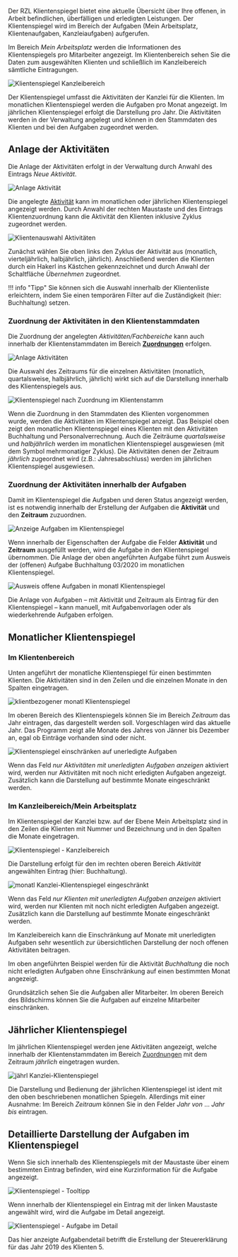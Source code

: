 Der RZL Klientenspiegel bietet eine aktuelle Übersicht über Ihre
offenen, in Arbeit befindlichen, überfälligen und erledigten Leistungen.
Der Klientenspiegel wird im Bereich der Aufgaben (Mein Arbeitsplatz,
Klientenaufgaben, Kanzleiaufgaben) aufgerufen.

Im Bereich *Mein Arbeitsplatz* werden die Informationen des
Klientenspiegels pro Mitarbeiter angezeigt. Im Klientenbereich sehen Sie
die Daten zum ausgewählten Klienten und schließlich im Kanzleibereich
sämtliche Eintragungen.

![Klientenspiegel Kanzleibereich](<img/image82.png>)

Der Klientenspiegel umfasst die Aktivitäten der Kanzlei für die
Klienten. Im monatlichen Klientenspiegel werden die Aufgaben pro Monat
angezeigt. Im jährlichen Klientenspiegel erfolgt die Darstellung pro
Jahr. Die Aktivitäten werden in der Verwaltung angelegt und können in
den Stammdaten des Klienten und bei den Aufgaben zugeordnet werden.

## Anlage der Aktivitäten

Die Anlage der Aktivitäten erfolgt in der Verwaltung durch Anwahl des
Eintrags *Neue Aktivität*.

![Anlage Aktivität](<img/image83.png>)

Die angelegte [Aktivität](../Stammdaten/Sonstige%20Stammdaten.md/#aktivitat) kann im monatlichen oder jährlichen Klientenspiegel angezeigt werden. Durch Anwahl der rechten Maustaste und des Eintrags Klientenzuordnung kann die Aktivität den Klienten inklusive Zyklus zugeordnet werden.

![Klientenauswahl Aktivitäten](<img/image84.png>)

Zunächst wählen Sie oben links den Zyklus der Aktivität aus (monatlich,
vierteljährlich, halbjährlich, jährlich). Anschließend werden die
Klienten durch ein Hakerl ins Kästchen gekennzeichnet und durch Anwahl
der Schaltfläche *Übernehmen* zugeordnet.

!!! info "Tipp"
    Sie können sich die Auswahl innerhalb der Klientenliste erleichtern, indem Sie einen temporären Filter auf die Zuständigkeit (hier: Buchhaltung) setzen.

### Zuordnung der Aktivitäten in den Klientenstammdaten

Die Zuordnung der angelegten *Aktivitäten/Fachbereiche* kann auch
innerhalb der Klientenstammdaten im Bereich [**Zuordnungen**](../Stammdaten/Klientenstammdaten.md/#zuordnungen) erfolgen.

![Anlage Aktivitäten](<img/image74.png>)

Die Auswahl des Zeitraums für die einzelnen Aktivitäten (monatlich,
quartalsweise, halbjährlich, jährlich) wirkt sich auf die Darstellung
innerhalb des Klientenspiegels aus.

![Klientenspiegel nach Zuordnung im Klientenstamm](<img/image85.png>)

Wenn die Zuordnung in den Stammdaten des Klienten vorgenommen wurde,
werden die Aktivitäten im Klientenspiegel anzeigt. Das Beispiel oben
zeigt den monatlichen Klientenspiegel eines Klienten mit den Aktivitäten
Buchhaltung und Personalverrechnung. Auch die Zeiträume *quartalsweise*
und *halbjährlich* werden im monatlichen Klientenspiegel ausgewiesen
(mit dem Symbol mehrmonatiger Zyklus). Die Aktivitäten denen der
Zeitraum *jährlich* zugeordnet wird (z.B.: Jahresabschluss) werden im
jährlichen Klientenspiegel ausgewiesen.

### Zuordnung der Aktivitäten innerhalb der Aufgaben

Damit im Klientenspiegel die Aufgaben und deren Status angezeigt werden, ist es notwendig innerhalb der Erstellung der Aufgaben die **Aktivität** und den **Zeitraum** zuzuordnen.

![Anzeige Aufgaben im Klientenspiegel](<img/image86.png>)

Wenn innerhalb der Eigenschaften der Aufgabe die Felder **Aktivität** und
**Zeitraum** ausgefüllt werden, wird die Aufgabe in den Klientenspiegel
übernommen. Die Anlage der oben angeführten Aufgabe führt zum Ausweis
der (offenen) Aufgabe Buchhaltung 03/2020 im monatlichen
Klientenspiegel.

![Ausweis offene Aufgaben in monatl Klientenspiegel](<img/image87.png>)

Die Anlage von Aufgaben – mit Aktivität und Zeitraum als Eintrag für den
Klientenspiegel – kann manuell, mit Aufgabenvorlagen oder als
wiederkehrende Aufgaben erfolgen.

## Monatlicher Klientenspiegel

### Im Klientenbereich

Unten angeführt der monatliche Klientenspiegel für einen bestimmten
Klienten. Die Aktivitäten sind in den Zeilen und die einzelnen Monate in
den Spalten eingetragen.

![klientbezogener monatl Klientenspiegel](<img/image85.png>)

Im oberen Bereich des Klientenspiegels können Sie im Bereich *Zeitraum*
das Jahr eintragen, das dargestellt werden soll. Vorgeschlagen wird das
aktuelle Jahr. Das Programm zeigt alle Monate des Jahres von Jänner bis
Dezember an, egal ob Einträge vorhanden sind oder nicht.

![Klientenspiegel einschränken auf unerledigte Aufgaben](<img/image88.png>)

Wenn das Feld *nur Aktivitäten mit unerledigten Aufgaben anzeigen*
aktiviert wird, werden nur Aktivitäten mit noch nicht erledigten
Aufgaben angezeigt. Zusätzlich kann die Darstellung auf bestimmte Monate
eingeschränkt werden.

### Im Kanzleibereich/Mein Arbeitsplatz

Im Klientenspiegel der Kanzlei bzw. auf der Ebene Mein Arbeitsplatz sind
in den Zeilen die Klienten mit Nummer und Bezeichnung und in den Spalten
die Monate eingetragen.

![Klientenspiegel - Kanzleibereich](<img/image89.png>)

Die Darstellung erfolgt für den im rechten oberen Bereich *Aktivität*
angewählten Eintrag (hier: Buchhaltung).

![monatl Kanzlei-Klientenspiegel eingeschränkt](<img/image90.png>)

Wenn das Feld *nur Klienten mit unerledigten Aufgaben anzeigen*
aktiviert wird, werden nur Klienten mit noch nicht erledigten Aufgaben
angezeigt. Zusätzlich kann die Darstellung auf bestimmte Monate
eingeschränkt werden.

Im Kanzleibereich kann die Einschränkung auf Monate mit unerledigten
Aufgaben sehr wesentlich zur übersichtlichen Darstellung der noch
offenen Aktivitäten beitragen.

Im oben angeführten Beispiel werden für die Aktivität *Buchhaltung* die
noch nicht erledigten Aufgaben ohne Einschränkung auf einen bestimmten
Monat angezeigt.

Grundsätzlich sehen Sie die Aufgaben aller Mitarbeiter. Im oberen
Bereich des Bildschirms können Sie die Aufgaben auf einzelne Mitarbeiter
einschränken.

## Jährlicher Klientenspiegel

Im jährlichen Klientenspiegel werden jene Aktivitäten angezeigt, welche innerhalb der Klientenstammdaten im Bereich [Zuordnungen](../Stammdaten/Klientenstammdaten.md/#zuordnungen) mit dem Zeitraum *jährlich* eingetragen wurden.

![jährl Kanzlei-Klientenspiegel](<img/image91.png>)

Die Darstellung und Bedienung der jährlichen Klientenspiegel ist ident
mit den oben beschriebenen monatlichen Spiegeln. Allerdings mit einer Ausnahme: Im Bereich *Zeitraum* können Sie in den Felder *Jahr von* …
*Jahr bis* eintragen.

## Detaillierte Darstellung der Aufgaben im Klientenspiegel

Wenn Sie sich innerhalb des Klientenspiegels mit der Maustaste über
einem bestimmten Eintrag befinden, wird eine Kurzinformation für die
Aufgabe angezeigt.

![Klientenspiegel - Tooltipp](<img/image92.png>)

Wenn innerhalb der Klientenspiegel ein Eintrag mit der linken Maustaste
angewählt wird, wird die Aufgabe im Detail angezeigt.

![Klientenspiegel - Aufgabe im Detail](<img/image93.png>)

Das hier anzeigte Aufgabendetail betrifft die Erstellung der
Steuererklärung für das Jahr 2019 des Klienten 5.